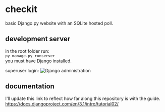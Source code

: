 # checkit
basic Django.py website with an SQLite hosted poll.

## development server
in the root folder run:  
`py manage.py runserver`  
you must have [Django](https://www.djangoproject.com/) installed.

superuser login:
<img src="https://docs.djangoproject.com/en/3.1/_images/admin01.png" alt="Django administration">

## documentation
I'll update this link to reflect how far along this repository is with the guide.
https://docs.djangoproject.com/en/3.1/intro/tutorial02/
